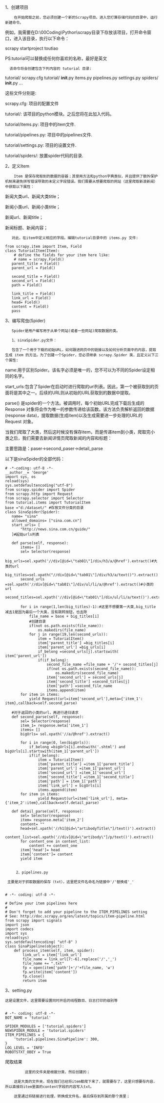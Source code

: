 1、创建项目

        在开始爬取之前，您必须创建一个新的Scrapy项目。进入您打算存储代码的目录中，运行新建命令。

例如，我需要在D:\00Coding\Python\scrapy目录下存放该项目，打开命令窗口，进入该目录，执行以下命令：

scrapy startproject  toutiao

PS:tutorial可以替换成任何你喜欢的名称，最好是英文

      该命令将会创建包含下列内容的 tutorial 目录:

tutorial/
    scrapy.cfg
    tutorial/
        __init__.py
        items.py
        pipelines.py
        settings.py
        spiders/
            __init__.py
            ...

这些文件分别是:

scrapy.cfg: 项目的配置文件

tutorial/: 该项目的python模块。之后您将在此加入代码。

tutorial/items.py: 项目中的item文件.

tutorial/pipelines.py: 项目中的pipelines文件.

tutorial/settings.py: 项目的设置文件.

tutorial/spiders/: 放置spider代码的目录.

 
2、定义Item

        Item 是保存爬取到的数据的容器；其使用方法和python字典类似，并且提供了额外保护机制来避免拼写错误导致的未定义字段错误。我们需要从想要爬取的网站（这里爬取新浪新闻）中获取以下属性：

新闻大类url、新闻大类title；

新闻小类url、新闻小类title；

新闻url、新闻title；

新闻标题、新闻内容；

       对此，在item中定义相应的字段。编辑tutorial目录中的 items.py 文件:

    from scrapy.item import Item, Field
    class TutorialItem(Item):
        # define the fields for your item here like:
        # name = scrapy.Field()
       parent_title = Field()
       parent_url = Field()
     
       second_title = Field()
       second_url = Field()
       path = Field()
     
       link_title = Field()
       link_url = Field()
       head= Field()
       content = Field()
       pass


3、编写爬虫(Spider)

       Spider是用户编写用于从单个网站(或者一些网站)爬取数据的类。

       1、sinaSpider.py文件：

       包含了一个用于下载的初始URL，如何跟进网页中的链接以及如何分析页面中的内容，提取生成 item 的方法。为了创建一个Spider，您必须继承 scrapy.Spider 类，且定义以下三个属性:

name:用于区别Spider。该名字必须是唯一的，您不可以为不同的Spider设定相同的名字。

start_urls:包含了Spider在启动时进行爬取的url列表。因此，第一个被获取到的页面将是其中之一。后续的URL则从初始的URL获取到的数据中提取。

parse() 是spider的一个方法。被调用时，每个初始URL完成下载后生成的Response 对象将会作为唯一的参数传递给该函数。该方法负责解析返回的数据(response data)，提取数据(生成item)以及生成需要进一步处理的URL的Request 对象。

当我们爬取了大类，然后这时候没有保存item，而是传递item到小类，爬取完小类之后，我们需要去新闻详情页爬取新闻的内容和标题：

主要思路是：paser->second_paser->detail_parse


以下是sinaSpider的全部代码：


    # -*-coding: utf-8 -*-
    __author__= 'George'
    import sys, os
    reload(sys)
    sys.setdefaultencoding("utf-8")
    from scrapy.spider import Spider
    from scrapy.http import Request
    from scrapy.selector import Selector
    from tutorial.items import TutorialItem
    base ="d:/dataset/" #存放文件分类的目录
    class SinaSpider(Spider):
       name= "sina"
       allowed_domains= ["sina.com.cn"]
       start_urls= [
           "http://news.sina.com.cn/guide/"
       ]#起始urls列表
     
       def parse(self, response):
           items= []
           sel= Selector(response)
           big_urls=sel.xpath('//div[@id=\"tab01\"]/div/h3/a/@href').extract()#大类的url
           big_titles=sel.xpath("//div[@id=\"tab01\"]/div/h3/a/text()").extract()
           second_urls =sel.xpath('//div[@id=\"tab01\"]/div/ul/li/a/@href').extract()#小类的url
           second_titles=sel.xpath('//div[@id=\"tab01\"]/div/ul/li/a/text()').extract()
     
           for i in range(1,len(big_titles)-1):#这里不想要第一大类,big_title减去1是因为最后一个大类，没有跳转按钮，也去除
               file_name = base + big_titles[i]
               #创建目录
               if(not os.path.exists(file_name)):
                   os.makedirs(file_name)
               for j in range(19,len(second_urls)):
                   item = TutorialItem()
                   item['parent_title'] =big_titles[i]
                   item['parent_url'] =big_urls[i]
                   if_belong =second_urls[j].startswith( item['parent_url'])
                   if(if_belong):
                       second_file_name =file_name + '/'+ second_titles[j]
                       if(not os.path.exists(second_file_name)):
                           os.makedirs(second_file_name)
                       item['second_url'] = second_urls[j]
                       item['second_title'] =second_titles[j]
                       item['path'] =second_file_name
                       items.append(item)
           for item in items:
               yield Request(url=item['second_url'],meta={'item_1': item},callback=self.second_parse)
     
       #对于返回的小类的url，再进行递归请求
       def second_parse(self, response):
           sel= Selector(response)
           item_1= response.meta['item_1']
           items= []
           bigUrls= sel.xpath('//a/@href').extract()
     
           for i in range(0, len(bigUrls)):
               if_belong =bigUrls[i].endswith('.shtml') and bigUrls[i].startswith(item_1['parent_url'])
               if(if_belong):
                   item = TutorialItem()
                   item['parent_title'] =item_1['parent_title']
                   item['parent_url'] =item_1['parent_url']
                   item['second_url'] =item_1['second_url']
                   item['second_title'] =item_1['second_title']
                   item['path'] = item_1['path']
                   item['link_url'] = bigUrls[i]
                   items.append(item)
           for item in items:
                   yield Request(url=item['link_url'], meta={'item_2':item},callback=self.detail_parse)
     
       def detail_parse(self, response):
           sel= Selector(response)
           item= response.meta['item_2']
           content= ""
           head=sel.xpath('//h1[@id=\"artibodyTitle\"]/text()').extract()
           content_list=sel.xpath('//div[@id=\"artibody\"]/p/text()').extract()
           for content_one in content_list:
               content += content_one
           item['head']= head
           item['content']= content
           yield item


         2、pipelines.py

     主要是对于抓取数据的保存（txt），这里把文件名命名为链接中'/'替换成'_'


    # -*- coding: utf-8 -*-
     
    # Define your item pipelines here
    #
    # Don't forget to add your pipeline to the ITEM_PIPELINES setting
    # See: http://doc.scrapy.org/en/latest/topics/item-pipeline.html
    from scrapy import signals
    import json
    import codecs
    import sys
    reload(sys)
    sys.setdefaultencoding( "utf-8" )
    class SinaPipeline(object):
        def process_item(self, item, spider):
            link_url = item['link_url']
            file_name = link_url[7:-6].replace('/','_')
            file_name += ".txt"
            fp = open(item['path']+'/'+file_name, 'w')
            fp.write(item['content'])
            fp.close()
            return item

3、setting.py

    这是设置文件，这里需要设置同时开启的线程数目、日志打印的级别等


    # -*- coding: utf-8 -*-
    BOT_NAME = 'tutorial'
     
    SPIDER_MODULES = ['tutorial.spiders']
    NEWSPIDER_MODULE = 'tutorial.spiders'
    ITEM_PIPELINES = {
        'tutorial.pipelines.SinaPipeline': 300,
    }
    LOG_LEVEL = 'INFO'
    ROBOTSTXT_OBEY = True


 

爬取结果

             这里的文件夹是根据分类，然后创建的；

        这是大类的文件夹，现在我们已经将item都爬下来了，就需要存了，这里只想要存内容，所以直接将item里面的content字段的内容写入txt。

        这里通过将链接进行处理，转换成文件名，最后保存到所属的那个类里；

